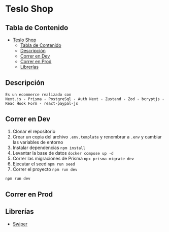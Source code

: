 # Teslo Shop 

## Tabla de Contenido
- [Teslo Shop](#teslo-shop)
  - [Tabla de Contenido](#tabla-de-contenido)
  - [Descripción](#descripción)
  - [Correr en Dev](#correr-en-dev)
  - [Correr en Prod](#correr-en-prod)
  - [Librerías](#librerías)

## Descripción
    Es un ecommerce realizado con 
    Next.js - Prisma - PostgreSql - Auth Next - Zustand - Zod - bcryptjs - Reac Hook Form - react-paypal-js


## Correr en Dev
1. Clonar el repositorio
2. Crear un copia del archivo ```.env.template``` y renombrar a ```.env``` y cambiar las variables de entorno
3. Instalar dependencias ```npm install``` 
4. Levantar la base de datos ```docker compose up -d```
5. Correr las migraciones de Prisma ```npx prisma migrate dev```
6. Ejecutar el seed ```npm run seed```
7. Correr el proyecto ```npm run dev```



```bash
npm run dev
```

## Correr en Prod



## Librerías 
- [Swiper](https://swiperjs.com/)